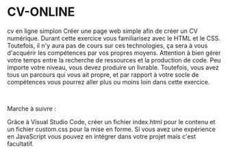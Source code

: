 # CV-ONLINE
cv en ligne simplon
Créer une page web simple afin de créer un CV numérique. Durant cette exercice vous familiarisez avec le HTML et le CSS. Toutefois, il n'y aura pas de cours sur ces technologies, ça sera à vous d'acquérir les compétences par vos propres moyens. Attention à bien gérer votre temps entre la recherche de ressources et la production de code. Peu importe votre niveau, vous devez produire un livrable. Toutefois, vous avez tous un parcours qui vous ait propre, et par rapport à votre socle de compétences vous pourrez aller plus ou moins loin dans cette exercice.

​

Marche à suivre :

Grâce à Visual Studio Code, créer un fichier index.html pour le contenu et un fichier custom.css pour la mise en forme. Si vous avez une expérience en JavaScript vous pouvez en intégrer dans votre projet mais c'est facultatif.
